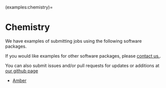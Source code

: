 (examples:chemistry)=
# Chemistry

We have examples of submitting jobs using the following 
software packages.

If you would like examples for other software packages,
please [contact us.](about:contact).

You can also submit issues and/or pull requests for updates or additions at
[our github page](https://github.com/SouthernMethodistUniversity/hpc_docs)

- [Amber](amber/index.md)